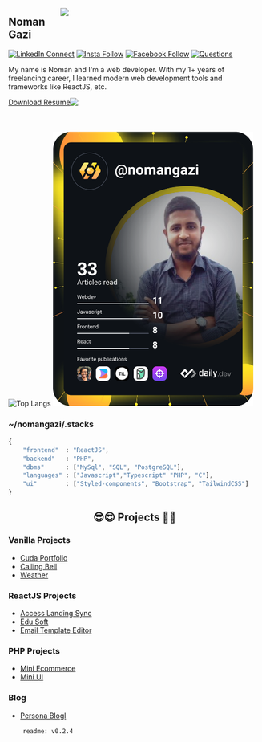 [<img align="right" width="400" src="https://github-readme-stats.vercel.app/api?username=nomangazi&show_icons=true"/>](https://github.com/nomangazi)

## Noman Gazi

[![LinkedIn Connect](https://img.shields.io/badge/%20-Connect-black?color=14171A&labelColor=212121&logo=linkedin&logoColor=ffffff)](https://www.linkedin.com/in/nomangazi)   [![Insta Follow](https://img.shields.io/badge/%20-Follow-black?color=14171A&labelColor=d81b60&logo=instagram&logoColor=ffffff)](https://www.instagram.com/nomangazicse)   [![Facebook Follow](https://img.shields.io/badge/%20-Follow-black?color=14171A&labelColor=1976d2&logo=facebook&logoColor=ffffff)](https://www.facebook.com/nomangazicse) [![Questions](https://img.shields.io/badge/%20-Questions-black?color=14171A&labelColor=fff&logo=stackoverflow&logoColor=0c0d0e26)](https://stackoverflow.com/users/15536158/noman-gazi)


My name is Noman and I'm a web developer. With my 1+ years of freelancing career, I learned modern web development tools and frameworks like ReactJS, etc.

<div style="display: flex;margin-bottom:50px">
  <a align="bottom" href="https://github.com/nomangazi/nomangazi/files/8153796/MyResume.pdf" download>Download Resume </a>
  <img align="top" src="https://img.icons8.com/windows/32/000000/download--v1.png"/>
</div>

![Top Langs](https://github-readme-stats.vercel.app/api/top-langs/?username=nomangazi&layout=pie&hide=html)
<a href="https://app.daily.dev/nomangazi"><img src="https://github.com/nomangazi/nomangazi/blob/main/devcard.svg?r=au2" width="400" alt="Noman Gazi's Dev Card"/></a>

### ~/nomangazi/.stacks

```js
{
	"frontend"	: "ReactJS",
	"backend"	: "PHP",
	"dbms"		: ["MySql", "SQL", "PostgreSQL"],
	"languages"	: ["Javascript","Typescript" "PHP", "C"],
	"ui"		: ["Styled-components", "Bootstrap", "TailwindCSS"]
}
```

<h2 align="center">😎😍 Projects 🥰🤗</h2>

### Vanilla Projects
- [Cuda Portfolio](https://cuda.noman.me/)
- [Calling Bell](https://callingbell.noman.me/)
- [Weather](https://weather.noman.me)

### ReactJS Projects
- [Access Landing Sync](https://landing.noman.me/)
- [Edu Soft](https://www.edusoft.com.bd/)
- [Email Template Editor](https://html-editor.noman.me)

### PHP Projects
- [Mini Ecommerce](https://shoppy.noman.me)
- [Mini UI](https://mini-ui.noman.me)
 
### Blog
- [Persona Blogl](https://blog.noman.me)


```
	readme: v0.2.4
```
